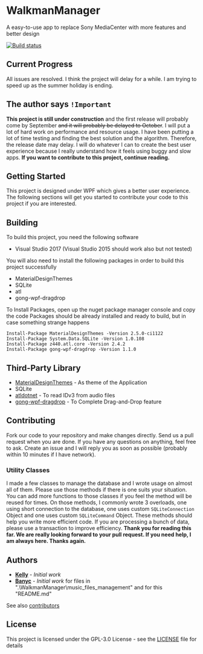 # WalkmanManager
A easy-to-use app to replace Sony MediaCenter with more features and better design

[![Build status](https://ci.appveyor.com/api/projects/status/0a2g6wl6x9mh53bl?svg=true)](https://ci.appveyor.com/project/guo40020/walkmanmanager)

## Current Progress
All issues are resolved. I think the project will delay for a while. I am trying to speed up as the summer holiday is ending.

## The author says `!Important`

**This project is still under construction** and the first release will probably come by September ~~and it will probably be delayed to October~~.
I will put a lot of hard work on performance and resource usage. I have been putting a lot of time testing and finding the best solution and the algorithm. Therefore, the release date may delay. I will do whatever I can to create the best user experience because I really understand how it feels using buggy and slow apps.
**If you want to contribute to this project, continue reading.**

## Getting Started

This project is designed under WPF which gives a better user experience. The following sections will get you started to contribute your code to this project if you are interested.

## Building

To build this project, you need the following software

- Visual Studio 2017 (Visual Studio 2015 should work also but not tested)

You will also need to install the following packages in order to build this project successfully
 - MaterialDesignThemes
 - SQLite
 - atl
 - gong-wpf-dragdrop

 To Install Packages, open up the nuget package manager console and copy the code
 Packages should be already installed and ready to build, but in case something strange happens

    Install-Package MaterialDesignThemes -Version 2.5.0-ci1122
	Install-Package System.Data.SQLite -Version 1.0.108
	Install-Package z440.atl.core -Version 2.4.2
	Install-Package gong-wpf-dragdrop -Version 1.1.0

## Third-Party Library

* [MaterialDesignThemes](https://github.com/MaterialDesignInXAML/MaterialDesignInXamlToolkit) - As theme of the Application
* SQLite
* [atldotnet](https://github.com/Zeugma440/atldotnet) - To read IDv3 from audio files
* [gong-wpf-dragdrop](https://github.com/punker76/gong-wpf-dragdrop) - To Complete Drag-and-Drop feature

## Contributing

Fork our code to your repository and make changes directly. Send us a pull request when you are done. If you have any questions on anything, feel free to ask. Create an issue and I will reply you as soon as possible (probably within 10 minutes if I have network).

### Utility Classes
I made a few classes to manage the database and I wrote usage on almost all of them. Please use those methods if there is one suits your situation. You can add more functions to those classes if you feel the method will be reused for times. On those methods, I commonly wrote 3 overloads, one using short connection to the database, one uses custom `SQLiteConnection` Object and one uses custom `SQLiteCommand` Object. These methods should help you write more efficient code. If you are processing a bunch of data, please use a transaction to improve efficiency.
**Thank you for reading this far. We are really looking forward to your pull request. If you need help, I am always here. Thanks again.**

## Authors

* [**Kelly**](https://github.com/guo40020) - *Initial work*
* [**Banyc**](https://github.com/Banyc) - *Initial work* for files in ".\WalkmanManager\music_files_management\" and for this "README.md"

See also [contributors](https://github.com/guo40020/WalkmanManager/graphs/contributors)

## License

This project is licensed under the GPL-3.0 License - see the [LICENSE](LICENSE) file for details

